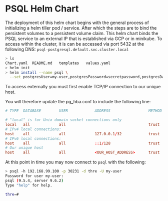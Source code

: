 # PSQL Helm Chart

The deployment of this helm chart begins with the general process of initializing a helm tiller pod / service. After which the steps are to bind the persistent volumes to a persistent volume claim. This helm chart binds the PSQL service to an external IP that is established via GCP or in minikube. To access within the cluster, it is can be accessed via port 5432 at the following DNS: `psql-postgresql.default.svc.cluster.local`

```bash
> ls
Chart.yaml  README.md   templates   values.yaml
> helm init
> helm install --name psql \
  --set postgresUser=my-user,postgresPassword=secretpassword,postgresDatabase=thre
```

To access externally you must first enable TCP/IP connection to our unique host.

You will therefore update the pg_hba.conf to include the following line:

```conf
# TYPE  DATABASE        USER            ADDRESS                 METHOD

# "local" is for Unix domain socket connections only
local   all             all                                     trust
# IPv4 local connections:
host    all             all             127.0.0.1/32            trust
# IPv6 local connections:
host    all             all             ::1/128                 trust
# Our unique host
host    all             all             <OUR_HOST_ADDRESS>      trust
```

At this point in time you may now connect to `psql` with the following:

```bash
> psql -h 192.168.99.100 -p 30231 -d thre -U my-user
Password for user my-user:
psql (9.5.4, server 9.6.2)
Type "help" for help.

thre=#
```
